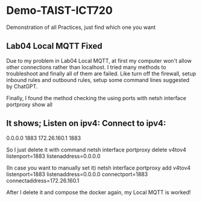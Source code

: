 # Demo-TAIST-ICT720
Demonstration of all Practices, just find which one you want

## Lab04 Local MQTT Fixed
Due to my problem in Lab04 Local MQTT, at first my computer won't allow other connections rather than localhost. I tried many methods to troubleshoot and finally all of them are failed. Like turn off the firewall, setup inbound rules and outbound rules, setup some command lines suggested by ChatGPT. 

Finally, I found the method checking the using ports with
  netsh interface portproxy show all

It shows;
Listen on ipv4:             Connect to ipv4:
----------------------------------------------------
0.0.0.0         1883        172.26.160.1   1883

So I just delete it with command
  netsh interface portproxy delete v4tov4 listenport=1883 listenaddress=0.0.0.0

(In case you want to manually set it)
  netsh interface portproxy add v4tov4 listenport=1883 listenaddress=0.0.0.0 connectport=1883 connectaddress=172.26.160.1

After I delete it and compose the docker again, my Local MQTT is worked!

